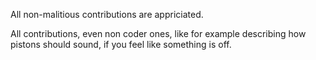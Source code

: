 All non-malitious contributions are appriciated.

All contributions, even non coder ones, like for example describing how pistons should sound, if you feel like something is off.
